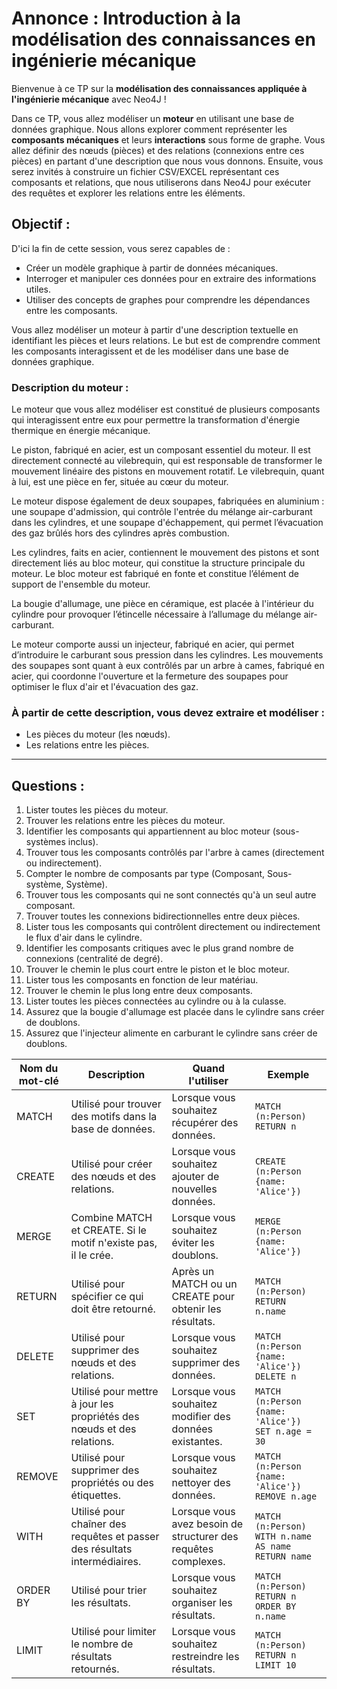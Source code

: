 
# Annonce : Introduction à la modélisation des connaissances en ingénierie mécanique

Bienvenue à ce TP sur la **modélisation des connaissances appliquée à l'ingénierie mécanique** avec Neo4J !

Dans ce TP, vous allez modéliser un **moteur** en utilisant une base de données graphique. Nous allons explorer comment représenter les **composants mécaniques** et leurs **interactions** sous forme de graphe. Vous allez définir des nœuds (pièces) et des relations (connexions entre ces pièces) en partant d'une description que nous vous donnons. Ensuite, vous serez invités à construire un fichier CSV/EXCEL représentant ces composants et relations, que nous utiliserons dans Neo4J pour exécuter des requêtes et explorer les relations entre les éléments.

## Objectif :
D'ici la fin de cette session, vous serez capables de :
- Créer un modèle graphique à partir de données mécaniques.
- Interroger et manipuler ces données pour en extraire des informations utiles.
- Utiliser des concepts de graphes pour comprendre les dépendances entre les composants.

Vous allez modéliser un moteur à partir d'une description textuelle en identifiant les pièces et leurs relations. Le but est de comprendre comment les composants interagissent et de les modéliser dans une base de données graphique.

### Description du moteur :
Le moteur que vous allez modéliser est constitué de plusieurs composants qui interagissent entre eux pour permettre la transformation d'énergie thermique en énergie mécanique.

Le piston, fabriqué en acier, est un composant essentiel du moteur. Il est directement connecté au vilebrequin, qui est responsable de transformer le mouvement linéaire des pistons en mouvement rotatif. Le vilebrequin, quant à lui, est une pièce en fer, située au cœur du moteur.

Le moteur dispose également de deux soupapes, fabriquées en aluminium : une soupape d'admission, qui contrôle l'entrée du mélange air-carburant dans les cylindres, et une soupape d'échappement, qui permet l’évacuation des gaz brûlés hors des cylindres après combustion.

Les cylindres, faits en acier, contiennent le mouvement des pistons et sont directement liés au bloc moteur, qui constitue la structure principale du moteur. Le bloc moteur est fabriqué en fonte et constitue l’élément de support de l'ensemble du moteur.

La bougie d'allumage, une pièce en céramique, est placée à l'intérieur du cylindre pour provoquer l’étincelle nécessaire à l’allumage du mélange air-carburant.

Le moteur comporte aussi un injecteur, fabriqué en acier, qui permet d’introduire le carburant sous pression dans les cylindres. Les mouvements des soupapes sont quant à eux contrôlés par un arbre à cames, fabriqué en acier, qui coordonne l'ouverture et la fermeture des soupapes pour optimiser le flux d'air et l'évacuation des gaz.

### À partir de cette description, vous devez extraire et modéliser :

- Les pièces du moteur (les nœuds).
- Les relations entre les pièces.

---

## Questions :

1. Lister toutes les pièces du moteur.
2. Trouver les relations entre les pièces du moteur.
3. Identifier les composants qui appartiennent au bloc moteur (sous-systèmes inclus).
4. Trouver tous les composants contrôlés par l'arbre à cames (directement ou indirectement).
5. Compter le nombre de composants par type (Composant, Sous-système, Système).
6. Trouver tous les composants qui ne sont connectés qu'à un seul autre composant.
7. Trouver toutes les connexions bidirectionnelles entre deux pièces.
8. Lister tous les composants qui contrôlent directement ou indirectement le flux d'air dans le cylindre.
9. Identifier les composants critiques avec le plus grand nombre de connexions (centralité de degré).
10. Trouver le chemin le plus court entre le piston et le bloc moteur.
11. Lister tous les composants en fonction de leur matériau.
12. Trouver le chemin le plus long entre deux composants.
13. Lister toutes les pièces connectées au cylindre ou à la culasse.
14. Assurez que la bougie d'allumage est placée dans le cylindre sans créer de doublons.
15. Assurez que l'injecteur alimente en carburant le cylindre sans créer de doublons.

| Nom du mot-clé | Description | Quand l'utiliser | Exemple |
|----------------|-------------|------------------|---------|
| MATCH          | Utilisé pour trouver des motifs dans la base de données. | Lorsque vous souhaitez récupérer des données. | `MATCH (n:Person) RETURN n` |
| CREATE         | Utilisé pour créer des nœuds et des relations. | Lorsque vous souhaitez ajouter de nouvelles données. | `CREATE (n:Person {name: 'Alice'})` |
| MERGE          | Combine MATCH et CREATE. Si le motif n'existe pas, il le crée. | Lorsque vous souhaitez éviter les doublons. | `MERGE (n:Person {name: 'Alice'})` |
| RETURN         | Utilisé pour spécifier ce qui doit être retourné. | Après un MATCH ou un CREATE pour obtenir les résultats. | `MATCH (n:Person) RETURN n.name` |
| DELETE         | Utilisé pour supprimer des nœuds et des relations. | Lorsque vous souhaitez supprimer des données. | `MATCH (n:Person {name: 'Alice'}) DELETE n` |
| SET            | Utilisé pour mettre à jour les propriétés des nœuds et des relations. | Lorsque vous souhaitez modifier des données existantes. | `MATCH (n:Person {name: 'Alice'}) SET n.age = 30` |
| REMOVE         | Utilisé pour supprimer des propriétés ou des étiquettes. | Lorsque vous souhaitez nettoyer des données. | `MATCH (n:Person {name: 'Alice'}) REMOVE n.age` |
| WITH           | Utilisé pour chaîner des requêtes et passer des résultats intermédiaires. | Lorsque vous avez besoin de structurer des requêtes complexes. | `MATCH (n:Person) WITH n.name AS name RETURN name` |
| ORDER BY       | Utilisé pour trier les résultats. | Lorsque vous souhaitez organiser les résultats. | `MATCH (n:Person) RETURN n ORDER BY n.name` |
| LIMIT          | Utilisé pour limiter le nombre de résultats retournés. | Lorsque vous souhaitez restreindre les résultats. | `MATCH (n:Person) RETURN n LIMIT 10` |
